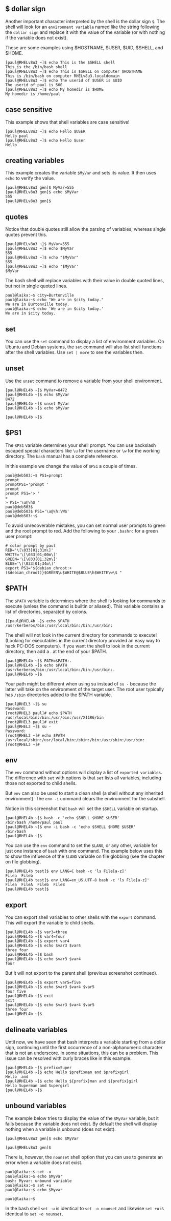 ## \$ dollar sign

Another important character interpreted by the shell is the dollar sign
`$`. The shell will look for an
`environment variable` named like the string following the
`dollar sign` and replace it with the value of the variable (or with
nothing if the variable does not exist).

These are some examples using \$HOSTNAME, \$USER, \$UID, \$SHELL, and
\$HOME.

    [paul@RHELv8u3 ~]$ echo This is the $SHELL shell
    This is the /bin/bash shell
    [paul@RHELv8u3 ~]$ echo This is $SHELL on computer $HOSTNAME
    This is /bin/bash on computer RHELv8u3.localdomain
    [paul@RHELv8u3 ~]$ echo The userid of $USER is $UID
    The userid of paul is 500
    [paul@RHELv8u3 ~]$ echo My homedir is $HOME
    My homedir is /home/paul

## case sensitive

This example shows that shell variables are case sensitive!

    [paul@RHELv8u3 ~]$ echo Hello $USER
    Hello paul
    [paul@RHELv8u3 ~]$ echo Hello $user
    Hello

## creating variables

This example creates the variable `$MyVar` and sets its value. It then
uses `echo` to verify the value.

    [paul@RHELv8u3 gen]$ MyVar=555
    [paul@RHELv8u3 gen]$ echo $MyVar
    555
    [paul@RHELv8u3 gen]$

## quotes

Notice that double quotes still allow the parsing of variables, whereas
single quotes prevent this.

    [paul@RHELv8u3 ~]$ MyVar=555
    [paul@RHELv8u3 ~]$ echo $MyVar
    555
    [paul@RHELv8u3 ~]$ echo "$MyVar"
    555
    [paul@RHELv8u3 ~]$ echo '$MyVar'
    $MyVar

The bash shell will replace variables with their value in double quoted
lines, but not in single quoted lines.

    paul@laika:~$ city=Burtonville
    paul@laika:~$ echo "We are in $city today."
    We are in Burtonville today.
    paul@laika:~$ echo 'We are in $city today.'
    We are in $city today. 

## set

You can use the `set` command to display a list of
environment variables. On Ubuntu and Debian systems, the `set` command
will also list shell functions after the shell variables. Use
`set | more` to see the variables then.

## unset

Use the `unset` command to remove a variable from your
shell environment.

    [paul@RHEL4b ~]$ MyVar=8472
    [paul@RHEL4b ~]$ echo $MyVar
    8472
    [paul@RHEL4b ~]$ unset MyVar
    [paul@RHEL4b ~]$ echo $MyVar

    [paul@RHEL4b ~]$

## \$PS1

The `$PS1` variable determines your shell prompt. You can use backslash
escaped special characters like `\u` for the username or `\w` for the
working directory. The `bash` manual has a complete reference.

In this example we change the value of `$PS1` a couple of times.

    paul@deb503:~$ PS1=prompt
    prompt
    promptPS1='prompt '
    prompt 
    prompt PS1='> '
    > 
    > PS1='\u@\h$ '
    paul@deb503$ 
    paul@deb503$ PS1='\u@\h:\W$'
    paul@deb503:~$

To avoid unrecoverable mistakes, you can set normal user prompts to
green and the root prompt to red. Add the following to your `.bashrc`
for a green user prompt:

    # color prompt by paul
    RED='\[\033[01;31m\]'
    WHITE='\[\033[01;00m\]'
    GREEN='\[\033[01;32m\]'
    BLUE='\[\033[01;34m\]'
    export PS1="${debian_chroot:+($debian_chroot)}$GREEN\u$WHITE@$BLUE\h$WHITE\w\$ "

## \$PATH

The `$PATH` variable is determines where the shell is
looking for commands to execute (unless the command is builtin or
aliased). This variable contains a list of directories, separated by
colons.

    [[paul@RHEL4b ~]$ echo $PATH
    /usr/kerberos/bin:/usr/local/bin:/bin:/usr/bin:

The shell will not look in the current directory for commands to
execute! (Looking for executables in the current directory provided an
easy way to hack PC-DOS computers). If you want the shell to look in the
current directory, then add a . at the end of your \$PATH.

    [paul@RHEL4b ~]$ PATH=$PATH:.
    [paul@RHEL4b ~]$ echo $PATH
    /usr/kerberos/bin:/usr/local/bin:/bin:/usr/bin:.
    [paul@RHEL4b ~]$

Your path might be different when using su instead of
`su -` because the latter will take on the environment of
the target user. The root user typically has `/sbin` directories added
to the \$PATH variable.

    [paul@RHEL3 ~]$ su
    Password: 
    [root@RHEL3 paul]# echo $PATH
    /usr/local/bin:/bin:/usr/bin:/usr/X11R6/bin
    [root@RHEL3 paul]# exit
    [paul@RHEL3 ~]$ su -
    Password: 
    [root@RHEL3 ~]# echo $PATH
    /usr/local/sbin:/usr/local/bin:/sbin:/bin:/usr/sbin:/usr/bin:
    [root@RHEL3 ~]#

## env

The `env` command without options will display a list of
`exported variables`. The difference with `set` with options is that
`set` lists all variables, including those not exported to child shells.

But `env` can also be used to start a clean shell (a shell without any
inherited environment). The `env -i` command clears the
environment for the subshell.

Notice in this screenshot that `bash` will set the `$SHELL` variable on
startup.

    [paul@RHEL4b ~]$ bash -c 'echo $SHELL $HOME $USER'
    /bin/bash /home/paul paul
    [paul@RHEL4b ~]$ env -i bash -c 'echo $SHELL $HOME $USER'
    /bin/bash
    [paul@RHEL4b ~]$

You can use the `env` command to set the `$LANG`, or any other, variable
for just one instance of `bash` with one command. The example below uses
this to show the influence of the `$LANG` variable on file globbing (see
the chapter on file globbing).

    [paul@RHEL4b test]$ env LANG=C bash -c 'ls File[a-z]'
    Filea  Fileb
    [paul@RHEL4b test]$ env LANG=en_US.UTF-8 bash -c 'ls File[a-z]'
    Filea  FileA  Fileb  FileB
    [paul@RHEL4b test]$

## export

You can export shell variables to other shells with the
`export` command. This will export the variable to child
shells.

    [paul@RHEL4b ~]$ var3=three
    [paul@RHEL4b ~]$ var4=four
    [paul@RHEL4b ~]$ export var4
    [paul@RHEL4b ~]$ echo $var3 $var4
    three four
    [paul@RHEL4b ~]$ bash
    [paul@RHEL4b ~]$ echo $var3 $var4
    four

But it will not export to the parent shell (previous screenshot
continued).

    [paul@RHEL4b ~]$ export var5=five
    [paul@RHEL4b ~]$ echo $var3 $var4 $var5
    four five
    [paul@RHEL4b ~]$ exit
    exit
    [paul@RHEL4b ~]$ echo $var3 $var4 $var5
    three four
    [paul@RHEL4b ~]$

## delineate variables

Until now, we have seen that bash interprets a variable starting from a
dollar sign, continuing until the first occurrence of a non-alphanumeric
character that is not an underscore. In some situations, this can be a
problem. This issue can be resolved with curly braces like in this
example.

    [paul@RHEL4b ~]$ prefix=Super
    [paul@RHEL4b ~]$ echo Hello $prefixman and $prefixgirl
    Hello  and
    [paul@RHEL4b ~]$ echo Hello ${prefix}man and ${prefix}girl
    Hello Superman and Supergirl
    [paul@RHEL4b ~]$

## unbound variables

The example below tries to display the value of the `$MyVar` variable,
but it fails because the variable does not exist. By default the shell
will display nothing when a variable is unbound (does not exist).

    [paul@RHELv8u3 gen]$ echo $MyVar
                    
    [paul@RHELv8u3 gen]$

There is, however, the `nounset` shell option that you can
use to generate an error when a variable does not exist.

    paul@laika:~$ set -u
    paul@laika:~$ echo $Myvar
    bash: Myvar: unbound variable
    paul@laika:~$ set +u
    paul@laika:~$ echo $Myvar

    paul@laika:~$

In the bash shell `set -u` is identical to `set -o nounset` and likewise
`set +u` is identical to `set +o nounset`.

